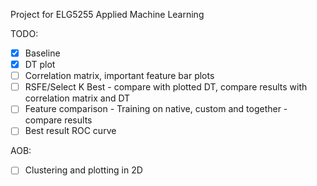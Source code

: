 Project for ELG5255 Applied Machine Learning

TODO:

- [x] Baseline
- [x] DT plot
- [ ] Correlation matrix, important feature bar plots
- [ ] RSFE/Select K Best - compare with plotted DT, compare results with correlation matrix and DT
- [ ] Feature comparison - Training on native, custom and together - compare results
- [ ] Best result ROC curve

AOB:
- [ ] Clustering and plotting in 2D


